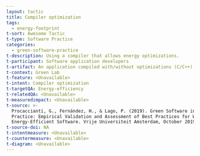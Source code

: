 ```yaml
---
layout: tactic
title: Compiler optimization
tags:
  - energy-footprint
t-sort: Awesome Tactic
t-type: Software Practice
categories:
  - green-software-practice
t-description: Using a compiler that allows energy optimizations.
t-participant: Software application developers
t-artifact: An application compiled with/without optimizations (C/C++)
t-context: Green Lab
t-feature: <Unavailable>
t-intent: Compiler optimization
t-targetQA: Energy-efficiency
t-relatedQA: <Unavailable>
t-measuredimpact: <Unavailable>
t-source: >-
  Procaccianti, G., Fernández, H., & Lago, P. (2019). Green Software in
  Practice: Empirical Validation and Assessment of Best Practices for Writing
  Energy-Efficient Software. Vrije Universiteit Amsterdam, October 2019.
t-source-doi: NA
t-intentmeasure: <Unavailable>
t-countermeasure: <Unavailable>
t-diagram: <Unavailable>
---
```


